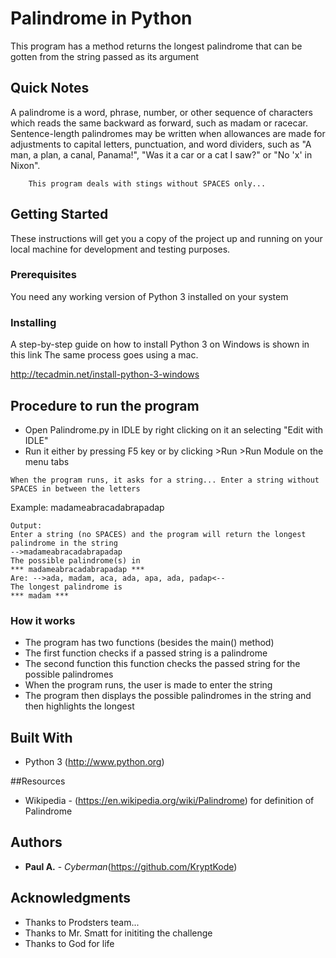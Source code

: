 # Palindrome in Python

This program has a method returns the longest palindrome that can be gotten from the string passed as its argument

## Quick Notes
A palindrome is a word, phrase, number, or other sequence of characters which reads the same backward as forward, such as madam or racecar. 
Sentence-length palindromes may be written when allowances are made for adjustments to capital letters, punctuation, and word dividers, such as "A man, a plan, a canal, Panama!", "Was it a car or a cat I saw?" or "No 'x' in Nixon".
```
	This program deals with stings without SPACES only... 
```

## Getting Started

These instructions will get you a copy of the project up and running on your local machine for development and testing purposes.

### Prerequisites

You need any working version of Python 3 installed on your system


### Installing

A step-by-step guide on how to install Python 3 on Windows is shown in this link
The same process goes using a mac.


http://tecadmin.net/install-python-3-windows




## Procedure to run the program

* Open Palindrome.py in IDLE by right clicking on it an selecting "Edit with IDLE"
* Run it either by pressing F5 key or by clicking >Run >Run Module on the menu tabs

```
When the program runs, it asks for a string... Enter a string without SPACES in between the letters
```
Example: madameabracadabrapadap
```
Output:
Enter a string (no SPACES) and the program will return the longest palindrome in the string
-->madameabracadabrapadap
The possible palindrome(s) in 
*** madameabracadabrapadap ***
Are: -->ada, madam, aca, ada, apa, ada, padap<--
The longest palindrome is 
*** madam ***
```
### How it works
* The program has two functions (besides the main() method)
* The first function checks if a passed string is a palindrome
* The second function  this function checks the passed string for the possible palindromes
* When the program runs, the user is made to enter the string
* The program then displays the possible palindromes in the string and then highlights the longest 


## Built With

* Python 3 (http://www.python.org)

##Resources
* Wikipedia - (https://en.wikipedia.org/wiki/Palindrome) for definition of Palindrome

## Authors

* **Paul A.** - *Cyberman*(https://github.com/KryptKode)


## Acknowledgments

* Thanks to Prodsters team...
* Thanks to Mr. Smatt for inititing the challenge
* Thanks to God for life
